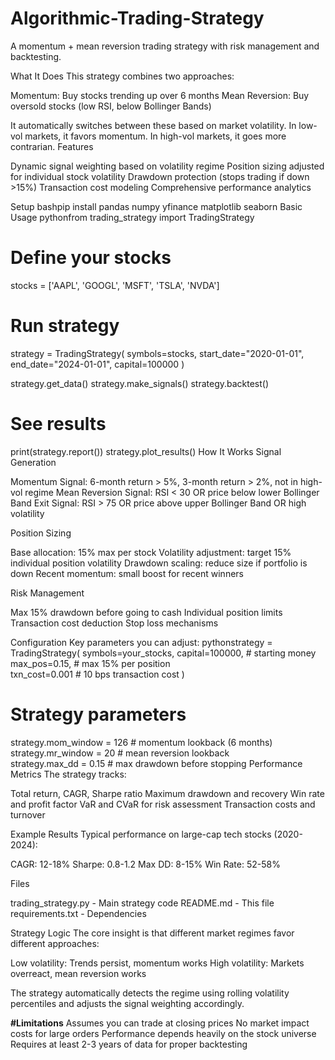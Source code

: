 # Algorithmic-Trading-Strategy
A momentum + mean reversion trading strategy with risk management and backtesting.

What It Does
This strategy combines two approaches:

Momentum: Buy stocks trending up over 6 months
Mean Reversion: Buy oversold stocks (low RSI, below Bollinger Bands)

It automatically switches between these based on market volatility. In low-vol markets, it favors momentum. In high-vol markets, it goes more contrarian.
Features

Dynamic signal weighting based on volatility regime
Position sizing adjusted for individual stock volatility
Drawdown protection (stops trading if down >15%)
Transaction cost modeling
Comprehensive performance analytics

Setup
bashpip install pandas numpy yfinance matplotlib seaborn
Basic Usage
pythonfrom trading_strategy import TradingStrategy

# Define your stocks
stocks = ['AAPL', 'GOOGL', 'MSFT', 'TSLA', 'NVDA']

# Run strategy
strategy = TradingStrategy(
    symbols=stocks,
    start_date="2020-01-01", 
    end_date="2024-01-01",
    capital=100000
)

strategy.get_data()
strategy.make_signals() 
strategy.backtest()

# See results
print(strategy.report())
strategy.plot_results()
How It Works
Signal Generation

Momentum Signal: 6-month return > 5%, 3-month return > 2%, not in high-vol regime
Mean Reversion Signal: RSI < 30 OR price below lower Bollinger Band
Exit Signal: RSI > 75 OR price above upper Bollinger Band OR high volatility

Position Sizing

Base allocation: 15% max per stock
Volatility adjustment: target 15% individual position volatility
Drawdown scaling: reduce size if portfolio is down
Recent momentum: small boost for recent winners

Risk Management

Max 15% drawdown before going to cash
Individual position limits
Transaction cost deduction
Stop loss mechanisms

Configuration
Key parameters you can adjust:
pythonstrategy = TradingStrategy(
    symbols=your_stocks,
    capital=100000,        # starting money
    max_pos=0.15,         # max 15% per position  
    txn_cost=0.001        # 10 bps transaction cost
)

# Strategy parameters
strategy.mom_window = 126     # momentum lookback (6 months)
strategy.mr_window = 20       # mean reversion lookback  
strategy.max_dd = 0.15        # max drawdown before stopping
Performance Metrics
The strategy tracks:

Total return, CAGR, Sharpe ratio
Maximum drawdown and recovery
Win rate and profit factor
VaR and CVaR for risk assessment
Transaction costs and turnover

Example Results
Typical performance on large-cap tech stocks (2020-2024):

CAGR: 12-18%
Sharpe: 0.8-1.2
Max DD: 8-15%
Win Rate: 52-58%

Files

trading_strategy.py - Main strategy code
README.md - This file
requirements.txt - Dependencies

Strategy Logic
The core insight is that different market regimes favor different approaches:

Low volatility: Trends persist, momentum works
High volatility: Markets overreact, mean reversion works

The strategy automatically detects the regime using rolling volatility percentiles and adjusts the signal weighting accordingly.

**#Limitations**
Assumes you can trade at closing prices
No market impact costs for large orders
Performance depends heavily on the stock universe
Requires at least 2-3 years of data for proper backtesting
